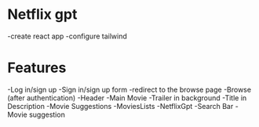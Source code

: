 # Netflix gpt

-create react app
-configure tailwind


# Features

-Log in/sign up
  -Sign in/sign up form
  -redirect to the browse page
-Browse (after authentication)
  -Header
  -Main Movie
     -Trailer in background
     -Title in Description
     -Movie Suggestions
            -MoviesLists
-NetflixGpt
 -Search Bar
 -Movie suggestion                 
